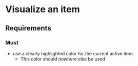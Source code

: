 # Visualize an item

## Requirements

### Must

* use a clearly highlighted color for the current active item
  * This color should nowhere else be used
